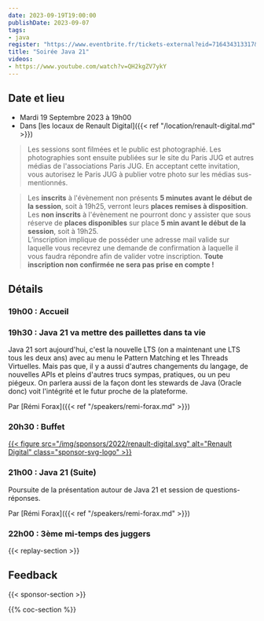 ```yaml
---
date: 2023-09-19T19:00:00
publishDate: 2023-09-07
tags:
- java
register: "https://www.eventbrite.fr/tickets-external?eid=716434313317&ref=etckt"
title: "Soirée Java 21" 
videos:
- https://www.youtube.com/watch?v=QH2kgZV7ykY
---
```


## Date et lieu

* Mardi 19 Septembre 2023 à 19h00
* Dans [les locaux de Renault Digital]({{< ref "/location/renault-digital.md" >}})

> Les sessions sont filmées et le public est photographié. Les photographies sont ensuite publiées sur le site du Paris JUG et autres médias de l'associations Paris JUG. En acceptant cette invitation, vous autorisez le Paris JUG à publier votre photo sur les médias sus-mentionnés.

> Les **inscrits** à l'évènement non présents **5 minutes avant le début de la session**, soit à 19h25, verront leurs **places remises à disposition**.  
Les **non inscrits** à l'évènement ne pourront donc y assister que sous réserve de **places disponibles** sur place **5 min avant le début de la session**, soit à 19h25.  
L’inscription implique de posséder une adresse mail valide sur laquelle vous recevrez une demande de confirmation à laquelle il vous faudra répondre afin de valider votre inscription.
**Toute inscription non confirmée ne sera pas prise en compte !**

## Détails

### 19h00 : Accueil

### 19h30 : Java 21 va mettre des paillettes dans ta vie

Java 21 sort aujourd'hui, c'est la nouvelle LTS (on a maintenant une LTS tous les deux ans) avec au menu le Pattern Matching et les Threads Virtuelles.
Mais pas que, il y a aussi d'autres changements du langage, de nouvelles APIs et pleins d'autres trucs sympas, pratiques, ou un peu piégeux.
On parlera aussi de la façon dont les stewards de Java (Oracle donc) voit l'intégrité et le futur proche de la plateforme.

Par [Rémi Forax]({{< ref "/speakers/remi-forax.md" >}})

### 20h30 : Buffet

[{{< figure src="/img/sponsors/2022/renault-digital.svg" alt="Renault Digital" class="sponsor-svg-logo" >}}](https://www.renaultgroup.com/talents/nos-metiers/digital/)

### 21h00 : Java 21 (Suite)

Poursuite de la présentation autour de Java 21 et session de questions-réponses. 

Par [Rémi Forax]({{< ref "/speakers/remi-forax.md" >}})

### 22h00 : 3ème mi-temps des juggers

{{< replay-section >}}

## Feedback

{{< sponsor-section >}}

{{% coc-section %}}
